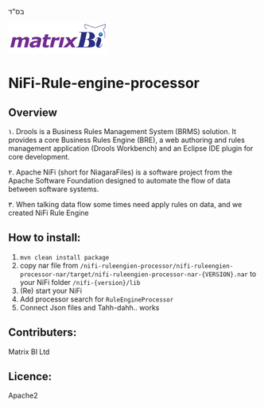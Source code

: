 בס"ד


[<img src="docs/matrixbi-logo.png">](http://www.matrixbi.co.il/)

# NiFi-Rule-engine-processor
## Overview
١. Drools is a Business Rules Management System (BRMS) solution. It provides a core Business Rules Engine (BRE), a web authoring and rules management application (Drools Workbench) and an Eclipse IDE plugin for core development.

٢. Apache NiFi (short for NiagaraFiles) is a software project from the Apache Software Foundation designed to automate the flow of data between software systems. 

٣. When talking data flow some times need apply rules on data, and we created NiFi Rule Engine

## How to install:
1. `mvn clean install package`
2. copy nar file from `/nifi-ruleengien-processor/nifi-ruleengien-processor-nar/target/nifi-ruleengien-processor-nar-{VERSION}.nar` to your NiFi folder `/nifi-{version}/lib`
3. (Re) start your NiFi
4. Add processor search for `RuleEngineProcessor`
5. Connect Json files and Tahh-dahh.. works

## Contributers:
Matrix BI Ltd

## Licence:
Apache2
